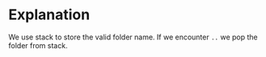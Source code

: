 # Explanation

We use stack to store the valid folder name. If we encounter `..` we pop the folder from stack.